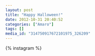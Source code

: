 ```yaml
---
layout: post
title: "Happy Halloween!"
date: 2012-10-31 20:40:52
categories: ["Amaro"]
tags: []
media_id: "314750917672101975_326209"
---
```


{% instagram %}
